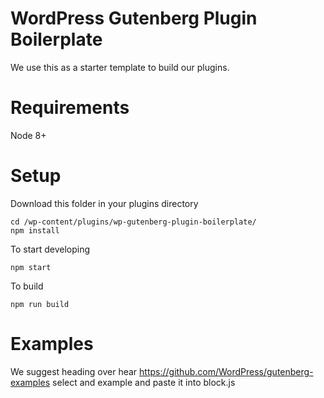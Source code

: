 # WordPress Gutenberg Plugin Boilerplate

We use this as a starter template to build our plugins.

# Requirements

Node 8+

# Setup

Download this folder in your plugins directory

```
cd /wp-content/plugins/wp-gutenberg-plugin-boilerplate/
npm install
```
To start developing
```
npm start
```

To build
```
npm run build
```

# Examples

We suggest heading over hear https://github.com/WordPress/gutenberg-examples select and example and paste it into block.js
